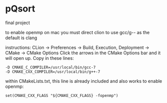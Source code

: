 # pQsort
final project 

to enable openmp on mac you must direct clion to use gcc/g-- as the default is clang

instructions:
CLion -> Preferences -> Build, Execution, Deployment -> CMake -> CMake Options
Click the arrows in the CMake Options bar and it will open up.
Copy in these lines:

    -D CMAKE_C_COMPILER=/usr/local/bin/gcc-7
    -D CMAKE_CXX_COMPILER=/usr/local/bin/g++-7

within CMakeLists.txt, this line is already included and also works to enable openmp:

    set(CMAKE_CXX_FLAGS "${CMAKE_CXX_FLAGS} -fopenmp")
